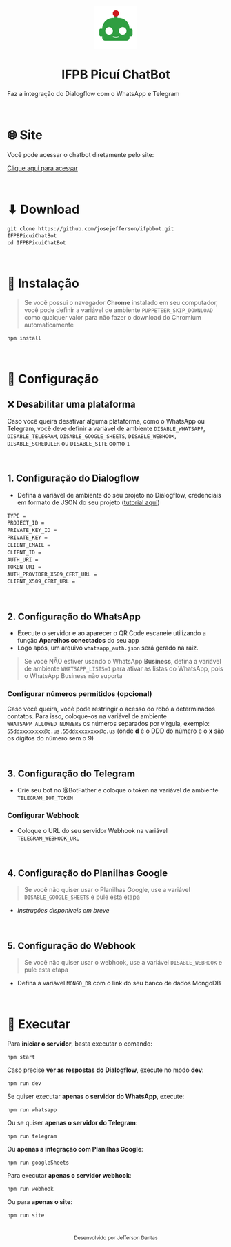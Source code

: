 <div align="center">
	<img height="100" src="logo.png" alt="Logo">
	<h1>IFPB Picuí ChatBot</h1>
</div>

Faz a integração do Dialogflow com o WhatsApp e Telegram

<br>

# 🌐 Site

Você pode acessar o chatbot diretamente pelo site:

[Clique aqui para acessar](http://ifpbpicuibot.herokuapp.com/)

<br>

# ⬇ Download

```
git clone https://github.com/josejefferson/ifpbbot.git IFPBPicuiChatBot
cd IFPBPicuiChatBot
```

<br>

# 🔧 Instalação

> Se você possui o navegador **Chrome** instalado em seu computador, você pode definir a variável de ambiente `PUPPETEER_SKIP_DOWNLOAD` como qualquer valor para não fazer o download do Chromium automaticamente

```
npm install
```

<br>

# 🔧 Configuração

## ❌ Desabilitar uma plataforma

Caso você queira desativar alguma plataforma, como o WhatsApp ou Telegram, você deve definir a variável de ambiente `DISABLE_WHATSAPP`, `DISABLE_TELEGRAM`, `DISABLE_GOOGLE_SHEETS`, `DISABLE_WEBHOOK`, `DISABLE_SCHEDULER` ou `DISABLE_SITE` como `1`

<br>

## 1. Configuração do Dialogflow

- Defina a variável de ambiente do seu projeto no Dialogflow, credenciais em formato de JSON do seu projeto ([tutorial aqui](https://botflo.com/understanding-dialogflow-service-account-roles-and-their-use-cases/))

```sh
TYPE =
PROJECT_ID =
PRIVATE_KEY_ID =
PRIVATE_KEY =
CLIENT_EMAIL =
CLIENT_ID =
AUTH_URI =
TOKEN_URI =
AUTH_PROVIDER_X509_CERT_URL =
CLIENT_X509_CERT_URL =
```

<br>

## 2. Configuração do WhatsApp

- Execute o servidor e ao aparecer o QR Code escaneie utilizando a função **Aparelhos conectados** do seu app
- Logo após, um arquivo `whatsapp_auth.json` será gerado na raiz.

> Se você NÃO estiver usando o WhatsApp **Business**, defina a variável de ambiente `WHATSAPP_LISTS=1` para ativar as listas do WhatsApp, pois o WhatsApp Business não suporta

### Configurar números permitidos (opcional)

Caso você queira, você pode restringir o acesso do robô a determinados contatos. Para isso, coloque-os na variável de ambiente `WHATSAPP_ALLOWED_NUMBERS` os números separados por vírgula, exemplo: `55ddxxxxxxxx@c.us,55ddxxxxxxxx@c.us` (onde **d** é o DDD do número e o **x** são os dígitos do número sem o 9)

<br>

## 3. Configuração do Telegram

- Crie seu bot no @BotFather e coloque o token na variável de ambiente `TELEGRAM_BOT_TOKEN`

### Configurar Webhook

- Coloque o URL do seu servidor Webhook na variável `TELEGRAM_WEBHOOK_URL`

<br>

## 4. Configuração do Planilhas Google

> Se você não quiser usar o Planilhas Google, use a variável `DISABLE_GOOGLE_SHEETS` e pule esta etapa

- _Instruções disponíveis em breve_

<br>

## 5. Configuração do Webhook

> Se você não quiser usar o webhook, use a variável `DISABLE_WEBHOOK` e pule esta etapa

- Defina a variável `MONGO_DB` com o link do seu banco de dados MongoDB

<br>

# 🚀 Executar

Para **iniciar o servidor**, basta executar o comando:

```
npm start
```

Caso precise **ver as respostas do Dialogflow**, execute no modo **dev**:

```
npm run dev
```

Se quiser executar **apenas o servidor do WhatsApp**, execute:

```
npm run whatsapp
```

Ou se quiser **apenas o servidor do Telegram**:

```
npm run telegram
```

Ou **apenas a integração com Planilhas Google**:

```
npm run googleSheets
```

Para executar **apenas o servidor webhook**:

```
npm run webhook
```

Ou para **apenas o site**:

```
npm run site
```

<br>

<div align="center"><sub>Desenvolvido por Jefferson Dantas</sub></div>
